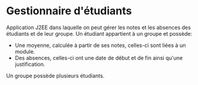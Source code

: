 # Gestionnaire d'étudiants 
Application J2EE dans laquelle on peut gérer les notes et les absences des étudiants et de leur groupe.
Un étudiant appartient à un groupe et possède:
 * Une moyenne, calculée à partir de ses notes, celles-ci sont liées à un module.
 * Des absences, celles-ci ont une date de début et de fin ainsi qu'une justification.
 
Un groupe possède plusieurs étudiants.